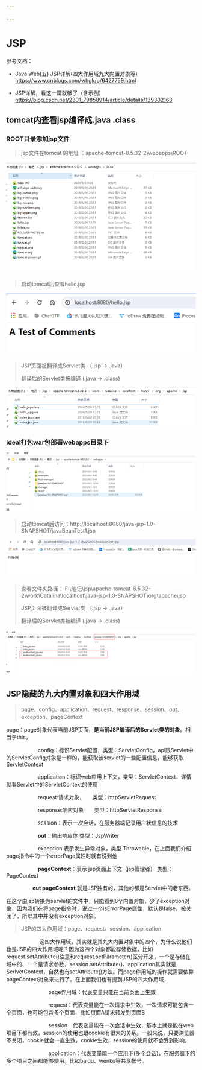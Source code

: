 ```yaml
---

---
```


# JSP

参考文档：

* Java Web(五) JSP详解(四大作用域九大内置对象等)  https://www.cnblogs.com/whgk/p/6427759.html

* JSP详解，看这一篇就够了（含示例） https://blog.csdn.net/2301_79858914/article/details/139302163



## tomcat内查看jsp编译成.java .class



### ROOT目录添加jsp文件

> jsp文件在tomcat 的地址 ：apache-tomcat-8.5.32-2\webapps\ROOT

![image-20240904095722946](README.assets/image-20240904095722946.png)

> 启动tomcat后查看hello.jsp

![image-20240904095811438](README.assets/image-20240904095811438.png)

> JSP页面被翻译成Servlet类 （.jsp  -> .java）
>
> 翻译后的Servlet类被编译 	(.java -> .class)

![image-20240904100241096](README.assets/image-20240904100241096.png)





### ideal打包war包部署webapps目录下

![image-20240905153831219](README.assets/image-20240905153831219.png)



> 启动tomcat后访问：http://localhost:8080/java-jsp-1.0-SNAPSHOT/javaBeanTest1.jsp

![image-20240905153817099](README.assets/image-20240905153817099.png)

> 查看文件夹路径： F:\笔记\jsp\apache-tomcat-8.5.32-2\work\Catalina\localhost\java-jsp-1.0-SNAPSHOT\org\apache\jsp
>
> JSP页面被翻译成Servlet类 （.jsp  -> .java）
>
> 翻译后的Servlet类被编译 	(.java -> .class)

![image-20240905153937412](README.assets/image-20240905153937412.png)



## JSP隐藏的九大内置对象和四大作用域



> page、config、application、request、response、session、out、exception、pageContext

​						page：page对象代表当前JSP页面，**是当前JSP编译后的Servlet类的对象**。相当于this。

　　　　　　config：标识Servlet配置，类型：ServletConfig，api跟Servlet中的ServletConfig对象是一样的，能获取该servlet的一些配置信息，能够获取ServletContext

　　　　　　application：标识web应用上下文，类型：ServletContext，详情就看Servlet中的ServletContext的使用

　　　　　　request:请求对象，　　类型：httpServletRequest

　　　　　　response:响应对象　　类型：httpServletResponse

　　　　　　session：表示一次会话，在服务器端记录用户状信息的技术

　　　　　　**out**：输出响应体 类型：JspWriter

　　　　　　exception 表示发生异常对象，类型 Throwable，在上面我们介绍page指令中的一个errorPage属性时就有说到他

　　　　　　**pageContext**：表示 jsp页面上下文（jsp管理者） 类型：PageContext

　　　　　**out pageContext** 就是JSP独有的，其他的都是Servlet中的老东西。

在这个由jsp转换为servlet的文件中，只能看到8个内置对象，少了exception对象，因为我们在将page指令时，说过一个isErrorPage属性，默认是false，被关闭了，所以其中并没有exception对象。



> JSP的四大作用域：page、request、session、application

　　　　　　 这四大作用域，其实就是其九大内置对象中的四个，为什么说他们也是JSP的四大作用域呢？因为这四个对象都能存储数据，比如request.setAttribute()注意和request.setParameter()区分开来，一个是存储在域中的、一个是请求参数，session.setAttribute()、application其实就是SerlvetContext，自然也有setAttribute()方法。而page作用域的操作就需要依靠pageContext对象来进行了。在上面我们也有提到JSP的四大作用域，

　　　　　　　　page作用域：代表变量只能在当前页面上生效

　　　　　　　　request：代表变量能在一次请求中生效，一次请求可能包含一个页面，也可能包含多个页面，比如页面A请求转发到页面B

　　　　　　　　session：代表变量能在一次会话中生效，基本上就是能在web项目下都有效，session的使用也跟cookie有很大的关系。一般来说，只要浏览器不关闭，cookie就会一直生效，cookie生效，session的使用就不会受到影响。

　　　　　　　　application：代表变量能一个应用下(多个会话)，在服务器下的多个项目之间都能够使用。比如baidu、wenku等共享帐号。













